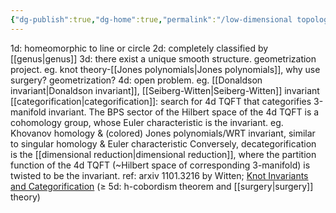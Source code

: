 ```yaml
---
{"dg-publish":true,"dg-home":true,"permalink":"/low-dimensional topology/","tags":["gardenEntry"],"dgPassFrontmatter":true,"created":"2024-11-24T14:36:24.361+01:00","updated":"2024-12-16T19:44:16.704+01:00"}
---
```



1d: homeomorphic to line or circle
2d: completely classified by [[genus\|genus]]
3d: there exist a unique smooth structure. geometrization project. eg. knot theory-[[Jones polynomials\|Jones polynomials]], why use surgery? geometrization?
4d: open problem. 
     eg. [[Donaldson invariant\|Donaldson invariant]], [[Seiberg-Witten\|Seiberg-Witten]] invariant
     [[categorification\|categorification]]: search for 4d TQFT that categorifies 3-manifold invariant. The BPS sector of the Hilbert space of the 4d TQFT is a cohomology group, whose Euler characteristic is the invariant.  eg. Khovanov homology & (colored) Jones polynomials/WRT invariant, similar to singular homology & Euler characteristic
     Conversely, decategorification is the [[dimensional reduction\|dimensional reduction]], where the partition function of the 4d TQFT (~Hilbert space of corresponding 3-manifold) is twisted to be the invariant. 
     ref: arxiv 1101.3216 by Witten; [Knot Invariants and Categorification](https://people.math.harvard.edu/~opie/knots.html)
($\geq$ 5d: h-cobordism theorem and [[surgery\|surgery]] theory)
